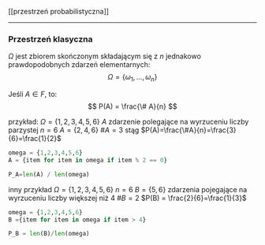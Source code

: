 [[przestrzeń probabilistyczna]]


---

### Przestrzeń klasyczna
$\Omega$ jest zbiorem skończonym składającym się z $n$ jednakowo prawdopodobnych zdarzeń elementarnych:
$$
\Omega=\{\omega_1,..., \omega_n \}
$$

Jeśli $A \in F$, to: 
$$
P(A) = \frac{\# A}{n}
$$

przykład:
$\Omega=\{1,2,3,4,5,6 \}$
$A$ zdarzenie polegające na wyrzuceniu liczby parzystej
$n = 6$
$A=\{2,4,6\}$
$\#A=3$
stąg $P(A)=\frac{\#A}{n}=\frac{3}{6}=\frac{1}{2}$

```py
omega = {1,2,3,4,5,6}
A = {item for item in omega if item % 2 == 0}

P_A=len(A) / len(omega)
```


inny przykład
$\Omega = \{1,2,3,4,5,6\}$
$n = 6$
$B=\{5,6\}$ zdarzenia pojegające na wyrzuceniu liczby większej niż 4
$\#B=2$
$P(B) = \frac{2}{6}=\frac{1}{3}$

```py
omega = {1,2,3,4,5,6}
B ={item for item in omega if item > 4}

P_B = len(B)/len(omega)

```
